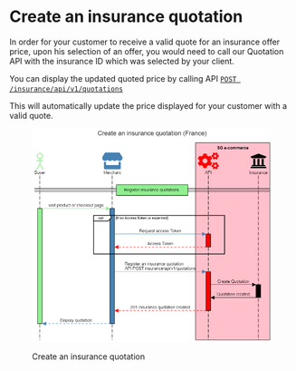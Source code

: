 # Create an insurance quotation

In order for your customer to receive a valid quote for an insurance offer price, upon his selection of an offer, you would need to call our Quotation API with the insurance ID which was selected by your client.

You can display the updated quoted price by calling API [`POST /insurance/api/v1/quotations` ](../../api-reference/insurance-api/uat-api-for-partners/v-1.2-insurance-api-uat.md#quotations-1)

This will automatically update the price displayed for your customer with a valid quote.

<figure><img src="../../.gitbook/assets/Create an insurance quotation (france).png" alt=""><figcaption><p>Create an insurance quotation</p></figcaption></figure>
